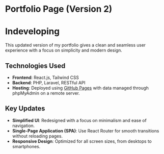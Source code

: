 # Portfolio Page (Version 2)

# Indeveloping

This updated version of my portfolio gives a clean and seamless user experience with a focus on simplicity and modern design.

## Technologies Used

- **Frontend**: React.js, Tailwind CSS
- **Backend**: PHP, Laravel, RESTful API
- **Hosting**: Deployed using [GitHub Pages](https://pages.github.com/) with data managed through phpMyAdmin on a remote server.

## Key Updates

- **Simplified UI**: Redesigned with a focus on minimalism and ease of navigation.
- **Single-Page Application (SPA)**: Use React Router for smooth transitions without reloading pages.
- **Responsive Design**: Optimized for all screen sizes, from desktops to smartphones.
